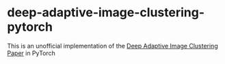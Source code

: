 # deep-adaptive-image-clustering-pytorch
This is an unofficial implementation of the [Deep Adaptive Image Clustering Paper](https://openaccess.thecvf.com/content_ICCV_2017/papers/Chang_Deep_Adaptive_Image_ICCV_2017_paper.pdf) in PyTorch
